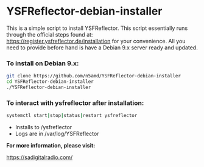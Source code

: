 # YSFReflector-debian-installer
This is a simple script to install YSFReflector. This script essentially runs through the official steps found at: https://register.ysfreflector.de/installation for your convenience. All you need to provide before hand is have a Debian 9.x server ready and updated. 



### To install on Debian 9.x:
```sh
git clone https://github.com/n5amd/YSFReflector-debian-installer
cd YSFReflector-debian-installer
./YSFReflector-debian-installer
```

### To interact with ysfreflector after installation:
```sh
systemctl start|stop|status|restart ysfreflector
```
 - Installs to /ysfreflector
 - Logs are in /var/log/YSFReflector

**For more information, please visit:**

https://sadigitalradio.com/


